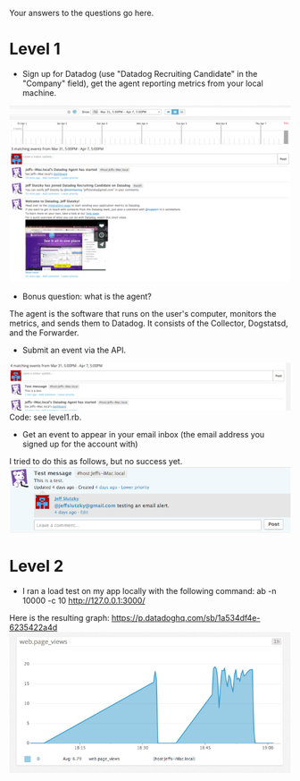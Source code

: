 Your answers to the questions go here.

# Level 1

* Sign up for Datadog (use "Datadog Recruiting Candidate" in the "Company" field), get the agent reporting metrics from your local machine.
<img src="img/1-1.png">

* Bonus question: what is the agent?

The agent is the software that runs on the user's computer, monitors the metrics, and sends them to Datadog. It consists of the Collector, Dogstatsd, and the Forwarder.

* Submit an event via the API.

<img src="img/1-2.png">
Code: see level1.rb.

* Get an event to appear in your email inbox (the email address you signed up for the account with)

I tried to do this as follows, but no success yet.
<img src="img/1-4.png">


# Level 2
* I ran a load test on my app locally with the following command:
ab -n 10000 -c 10 http://127.0.0.1:3000/

Here is the resulting graph: https://p.datadoghq.com/sb/1a534df4e-6235422a4d
<img src="img/1-3.png">
